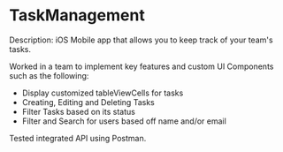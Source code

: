 # TaskManagement

Description: iOS Mobile app that allows you to keep track of your team's tasks.

Worked in a team to implement key features and custom UI Components such as the following:
- Display customized tableViewCells for tasks
- Creating, Editing and Deleting Tasks
- Filter Tasks based on its status
- Filter and Search for users based off name and/or email

Tested integrated API using Postman.
